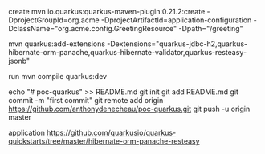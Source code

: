 create
mvn io.quarkus:quarkus-maven-plugin:0.21.2:create -DprojectGroupId=org.acme -DprojectArtifactId=application-configuration -DclassName="org.acme.config.GreetingResource" -Dpath="/greeting"

mvn quarkus:add-extensions -Dextensions="quarkus-jdbc-h2,quarkus-hibernate-orm-panache,quarkus-hibernate-validator,quarkus-resteasy-jsonb"

run
mvn compile quarkus:dev

echo "# poc-quarkus" >> README.md
git init
git add README.md
git commit -m "first commit"
git remote add origin https://github.com/anthonydenecheau/poc-quarkus.git
git push -u origin master

application
https://github.com/quarkusio/quarkus-quickstarts/tree/master/hibernate-orm-panache-resteasy